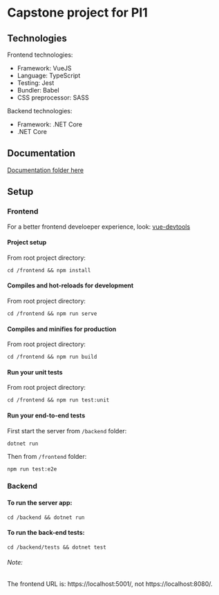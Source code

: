 # Capstone project for PI1

## Technologies 

Frontend technologies:

- Framework: VueJS
- Language: TypeScript
- Testing: Jest
- Bundler: Babel
- CSS preprocessor: SASS


Backend technologies:

- Framework: .NET Core
- .NET Core

## Documentation

[Documentation folder here](https://drive.google.com/drive/folders/1Sp_ACY3OxSw0wXTZ3ey-G_qhQ40Rf5wv?usp=sharing)


## Setup

### Frontend

For a better frontend develoeper experience, look:
[vue-devtools](https://github.com/vuejs/vue-devtools#vue-devtools)

#### Project setup
From root project directory:
```
cd /frontend && npm install
```

#### Compiles and hot-reloads for development
From root project directory:
```
cd /frontend && npm run serve
```

#### Compiles and minifies for production
From root project directory:
```
cd /frontend && npm run build
```

#### Run your unit tests
From root project directory:
```
cd /frontend && npm run test:unit
```

#### Run your end-to-end tests
First start the server from `/backend` folder:
```
dotnet run
```
Then from `/frontend` folder:
```
npm run test:e2e
```

### Backend
#### To run the server app:
```
cd /backend && dotnet run
```

#### To run the back-end tests:
```
cd /backend/tests && dotnet test
```

###### Note:
The frontend URL is: https://localhost:5001/, not https://localhost:8080/.
